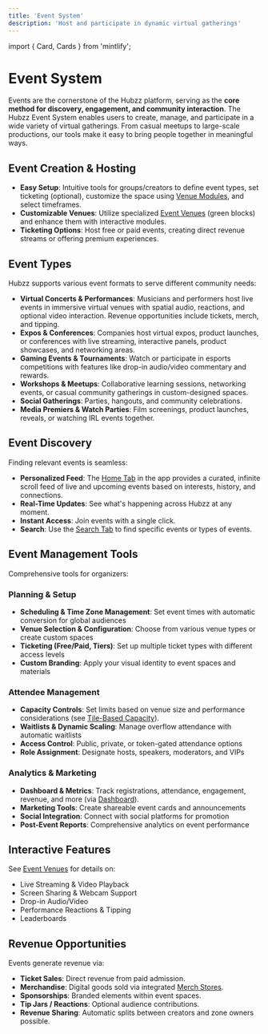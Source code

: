 ```yaml
---
title: 'Event System'
description: 'Host and participate in dynamic virtual gatherings'
---
```


import { Card, Cards } from 'mintlify';

# Event System

Events are the cornerstone of the Hubzz platform, serving as the **core method for discovery, engagement, and community interaction**. The Hubzz Event System enables users to create, manage, and participate in a wide variety of virtual gatherings. From casual meetups to large-scale productions, our tools make it easy to bring people together in meaningful ways.

## Event Creation & Hosting

*   **Easy Setup**: Intuitive tools for groups/creators to define event types, set ticketing (optional), customize the space using [Venue Modules](/event-system/venues), and select timeframes.
*   **Customizable Venues**: Utilize specialized [Event Venues](/virtual-world/properties#building-system--space-types) (green blocks) and enhance them with interactive modules.
*   **Ticketing Options**: Host free or paid events, creating direct revenue streams or offering premium experiences.

## Event Types

Hubzz supports various event formats to serve different community needs:

*   **Virtual Concerts & Performances**: Musicians and performers host live events in immersive virtual venues with spatial audio, reactions, and optional video interaction. Revenue opportunities include tickets, merch, and tipping.
*   **Expos & Conferences**: Companies host virtual expos, product launches, or conferences with live streaming, interactive panels, product showcases, and networking areas.
*   **Gaming Events & Tournaments**: Watch or participate in esports competitions with features like drop-in audio/video commentary and rewards.
*   **Workshops & Meetups**: Collaborative learning sessions, networking events, or casual community gatherings in custom-designed spaces.
*   **Social Gatherings**: Parties, hangouts, and community celebrations.
*   **Media Premiers & Watch Parties**: Film screenings, product launches, reveals, or watching IRL events together.

## Event Discovery

Finding relevant events is seamless:

*   **Personalized Feed**: The [Home Tab](/social-layer/index#home-tab) in the app provides a curated, infinite scroll feed of live and upcoming events based on interests, history, and connections.
*   **Real-Time Updates**: See what's happening across Hubzz at any moment.
*   **Instant Access**: Join events with a single click.
*   **Search**: Use the [Search Tab](/social-layer/index#search-tab) to find specific events or types of events.

## Event Management Tools

Comprehensive tools for organizers:

### Planning & Setup
*   **Scheduling & Time Zone Management**: Set event times with automatic conversion for global audiences
*   **Venue Selection & Configuration**: Choose from various venue types or create custom spaces
*   **Ticketing (Free/Paid, Tiers)**: Set up multiple ticket types with different access levels
*   **Custom Branding**: Apply your visual identity to event spaces and materials

### Attendee Management
*   **Capacity Controls**: Set limits based on venue size and performance considerations (see [Tile-Based Capacity](/roadmap)).
*   **Waitlists & Dynamic Scaling**: Manage overflow attendance with automatic waitlists
*   **Access Control**: Public, private, or token-gated attendance options
*   **Role Assignment**: Designate hosts, speakers, moderators, and VIPs

### Analytics & Marketing
*   **Dashboard & Metrics**: Track registrations, attendance, engagement, revenue, and more (via [Dashboard](/experience/dashboard)).
*   **Marketing Tools**: Create shareable event cards and announcements
*   **Social Integration**: Connect with social platforms for promotion
*   **Post-Event Reports**: Comprehensive analytics on event performance

## Interactive Features

See [Event Venues](/event-system/venues) for details on:
*   Live Streaming & Video Playback
*   Screen Sharing & Webcam Support
*   Drop-in Audio/Video
*   Performance Reactions & Tipping
*   Leaderboards

## Revenue Opportunities

Events generate revenue via:

*   **Ticket Sales**: Direct revenue from paid admission.
*   **Merchandise**: Digital goods sold via integrated [Merch Stores](/tokenomics/revenue).
*   **Sponsorships**: Branded elements within event spaces.
*   **Tip Jars / Reactions**: Optional audience contributions.
*   **Revenue Sharing**: Automatic splits between creators and zone owners possible. 
